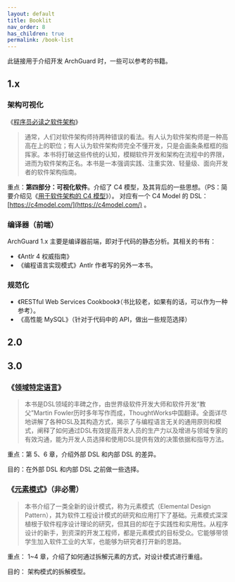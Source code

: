 ```yaml
---
layout: default
title: Booklit
nav_order: 8
has_children: true
permalink: /book-list
---
```


此链接用于介绍开发 ArchGuard 时，一些可以参考的书籍。

## 1.x

### 架构可视化

《[程序员必读之软件架构](https://book.douban.com/subject/26248182/)》

> 通常，人们对软件架构师持两种错误的看法。有人认为软件架构师是一种高高在上的职位；有人认为软件架构师完全不懂开发，只是会画条条框框的指挥家。本书将打破这些传统的认知，模糊软件开发和架构在流程中的界限，进而为软件架构正名。本书是一本强调实践、注重实效、轻量级、面向开发者的软件架构指南。

重点：**第四部分：可视化软件**。介绍了 C4 模型，及其背后的一些思想。（PS：简要介绍见《[用于软件架构的 C4 模型](https://www.infoq.cn/article/C4-architecture-model/)》）。 对应有一个 C4 Model 的 DSL： [https://c4model.com/](https://c4model.com/) 。

### 编译器（前端）

ArchGuard 1.x 主要是编译器前端，即对于代码的静态分析。其相关的书有：

- 《Antlr 4 权威指南》
- 《编程语言实现模式》Antlr 作者写的另外一本书。

### 规范化

- 《RESTful Web Services Cookbook》（书比较老，如果有的话，可以作为一种参考）。
- 《高性能 MySQL》（针对于代码中的 API，做出一些规范选择）

## 2.0




## 3.0

### 《[领域特定语言](https://book.douban.com/subject/21964984/)》

> 本书是DSL领域的丰碑之作，由世界级软件开发大师和软件开发“教父”Martin Fowler历时多年写作而成，ThoughtWorks中国翻译。全面详尽地讲解了各种DSL及其构造方式，揭示了与编程语言无关的通用原则和模式，阐释了如何通过DSL有效提高开发人员的生产力以及增进与领域专家的有效沟通，能为开发人员选择和使用DSL提供有效的决策依据和指导方法。

重点：第 5、6 章，介绍外部 DSL 和内部 DSL 的差异。

目的：在外部 DSL 和内部 DSL 之前做一些选择。

### 《[元素模式](https://book.douban.com/subject/25908396/)》（非必需）

> 本书介绍了一类全新的设计模式，称为元素模式（Elemental Design Pattern），其为软件工程设计模式的研究和应用打下了基础。元素模式深深植根于软件程序设计理论的研究，但其目的却在于实践性和实用性。从程序设计的新手，到资深的开发工程师，都是元素模式的目标受众。它能够带领学生加入软件工业的大军，也能够为研究者打开新的思路。

重点： 1~4 章，介绍了如何通过拆解元素的方式，对设计模式进行重组。

目的： 架构模式的拆解模型。
